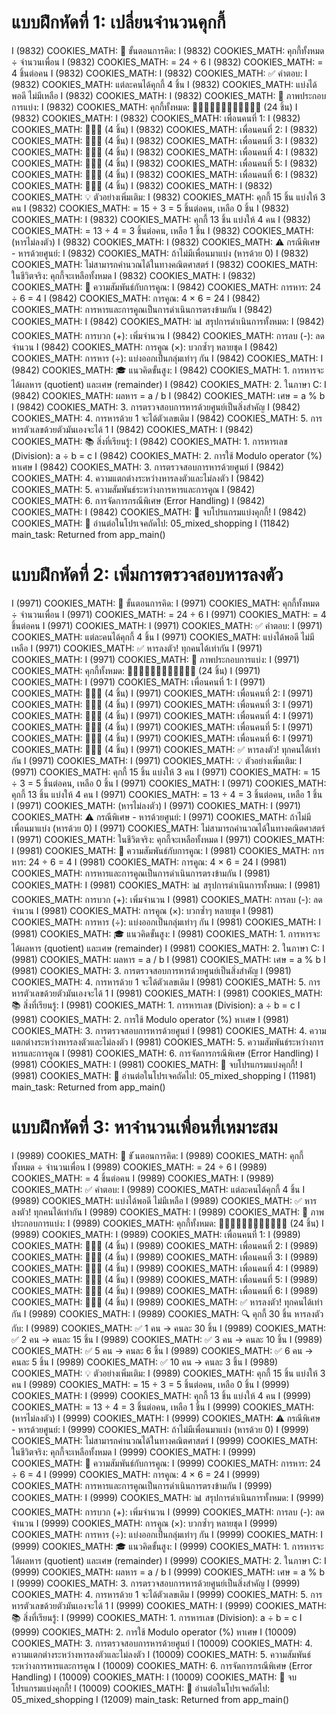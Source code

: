 # แบบฝึกหัดที่ 1: เปลี่ยนจำนวนคุกกี้
I (9832) COOKIES_MATH: 🧮  ขั้นตอนการคิด:
I (9832) COOKIES_MATH:    คุกกี้ทั้งหมด ÷ จำนวนเพื่อน
I (9832) COOKIES_MATH:    = 24 ÷ 6
I (9832) COOKIES_MATH:    = 4 ชิ้นต่อคน
I (9832) COOKIES_MATH: 
I (9832) COOKIES_MATH: ✅ คำตอบ:
I (9832) COOKIES_MATH:    แต่ละคนได้คุกกี้ 4 ชิ้น
I (9832) COOKIES_MATH:    แบ่งได้พอดี ไม่มีเหลือ
I (9832) COOKIES_MATH: 
I (9832) COOKIES_MATH: 🎨 ภาพประกอบการแบ่ง:
I (9832) COOKIES_MATH:    คุกกี้ทั้งหมด: 🍪🍪🍪🍪🍪🍪🍪🍪🍪🍪🍪🍪 (24 ชิ้น)
I (9832) COOKIES_MATH: 
I (9832) COOKIES_MATH:    เพื่อนคนที่ 1: 
I (9832) COOKIES_MATH: 🍪🍪🍪 (4 ชิ้น)
I (9832) COOKIES_MATH:    เพื่อนคนที่ 2: 
I (9832) COOKIES_MATH: 🍪🍪🍪 (4 ชิ้น)
I (9832) COOKIES_MATH:    เพื่อนคนที่ 3: 
I (9832) COOKIES_MATH: 🍪🍪🍪 (4 ชิ้น)
I (9832) COOKIES_MATH:    เพื่อนคนที่ 4: 
I (9832) COOKIES_MATH: 🍪🍪🍪 (4 ชิ้น)
I (9832) COOKIES_MATH:    เพื่อนคนที่ 5: 
I (9832) COOKIES_MATH: 🍪🍪🍪 (4 ชิ้น)
I (9832) COOKIES_MATH:    เพื่อนคนที่ 6: 
I (9832) COOKIES_MATH: 🍪🍪🍪 (4 ชิ้น)
I (9832) COOKIES_MATH: 
I (9832) COOKIES_MATH: 💡 ตัวอย่างเพิ่มเติม:
I (9832) COOKIES_MATH:    คุกกี้ 15 ชิ้น แบ่งให้ 3 คน
I (9832) COOKIES_MATH:    = 15 ÷ 3 = 5 ชิ้นต่อคน, เหลือ 0 ชิ้น
I (9832) COOKIES_MATH: 
I (9832) COOKIES_MATH:    คุกกี้ 13 ชิ้น แบ่งให้ 4 คน
I (9832) COOKIES_MATH:    = 13 ÷ 4 = 3 ชิ้นต่อคน, เหลือ 1 ชิ้น
I (9832) COOKIES_MATH:    (หารไม่ลงตัว)
I (9832) COOKIES_MATH: 
I (9832) COOKIES_MATH: ⚠️  กรณีพิเศษ - หารด้วยศูนย์:
I (9832) COOKIES_MATH:    ถ้าไม่มีเพื่อนมาแบ่ง (หารด้วย 0)
I (9832) COOKIES_MATH:    ไม่สามารถคำนวณได้ในทางคณิตศาสตร์
I (9832) COOKIES_MATH:    ในชีวิตจริง: คุกกี้จะเหลือทั้งหมด
I (9832) COOKIES_MATH: 
I (9832) COOKIES_MATH: 🔄 ความสัมพันธ์กับการคูณ:
I (9842) COOKIES_MATH:    การหาร: 24 ÷ 6 = 4
I (9842) COOKIES_MATH:    การคูณ: 4 × 6 = 24
I (9842) COOKIES_MATH:    การหารและการคูณเป็นการดำเนินการตรงข้ามกัน
I (9842) COOKIES_MATH: 
I (9842) COOKIES_MATH: 📊 สรุปการดำเนินการทั้งหมด:
I (9842) COOKIES_MATH:    การบวก (+): เพิ่มจำนวน
I (9842) COOKIES_MATH:    การลบ (-): ลดจำนวน
I (9842) COOKIES_MATH:    การคูณ (×): บวกซ้ำๆ หลายชุด
I (9842) COOKIES_MATH:    การหาร (÷): แบ่งออกเป็นกลุ่มเท่าๆ กัน
I (9842) COOKIES_MATH: 
I (9842) COOKIES_MATH: 🎓 แนวคิดขั้นสูง:
I (9842) COOKIES_MATH:    1. การหารจะได้ผลหาร (quotient) และเศษ (remainder)
I (9842) COOKIES_MATH:    2. ในภาษา C:
I (9842) COOKIES_MATH:       ผลหาร = a / b
I (9842) COOKIES_MATH:       เศษ = a % b
I (9842) COOKIES_MATH:    3. การตรวจสอบการหารด้วยศูนย์เป็นสิ่งสำคัญ
I (9842) COOKIES_MATH:    4. การหารด้วย 1 จะได้ตัวเลขเดิม
I (9842) COOKIES_MATH:    5. การหารตัวเลขด้วยตัวมันเองจะได้ 1
I (9842) COOKIES_MATH: 
I (9842) COOKIES_MATH: 📚 สิ่งที่เรียนรู้:
I (9842) COOKIES_MATH:    1. การหารเลข (Division): a ÷ b = c
I (9842) COOKIES_MATH:    2. การใช้ Modulo operator (%) หาเศษ
I (9842) COOKIES_MATH:    3. การตรวจสอบการหารด้วยศูนย์
I (9842) COOKIES_MATH:    4. ความแตกต่างระหว่างหารลงตัวและไม่ลงตัว
I (9842) COOKIES_MATH:    5. ความสัมพันธ์ระหว่างการหารและการคูณ
I (9842) COOKIES_MATH:    6. การจัดการกรณีพิเศษ (Error Handling)
I (9842) COOKIES_MATH: 
I (9842) COOKIES_MATH: 🎉 จบโปรแกรมแบ่งคุกกี้!
I (9842) COOKIES_MATH: 📖 อ่านต่อในโปรเจคถัดไป: 05_mixed_shopping
I (11842) main_task: Returned from app_main()

# แบบฝึกหัดที่ 2: เพิ่มการตรวจสอบหารลงตัว
I (9971) COOKIES_MATH: 🧮  ขั้นตอนการคิด:
I (9971) COOKIES_MATH:    คุกกี้ทั้งหมด ÷ จำนวนเพื่อน
I (9971) COOKIES_MATH:    = 24 ÷ 6
I (9971) COOKIES_MATH:    = 4 ชิ้นต่อคน
I (9971) COOKIES_MATH: 
I (9971) COOKIES_MATH: ✅ คำตอบ:
I (9971) COOKIES_MATH:    แต่ละคนได้คุกกี้ 4 ชิ้น
I (9971) COOKIES_MATH:    แบ่งได้พอดี ไม่มีเหลือ
I (9971) COOKIES_MATH: ✅ หารลงตัว! ทุกคนได้เท่ากัน
I (9971) COOKIES_MATH: 
I (9971) COOKIES_MATH: 🎨 ภาพประกอบการแบ่ง:
I (9971) COOKIES_MATH:    คุกกี้ทั้งหมด: 🍪🍪🍪🍪🍪🍪🍪🍪🍪🍪🍪🍪 (24 ชิ้น)
I (9971) COOKIES_MATH: 
I (9971) COOKIES_MATH:    เพื่อนคนที่ 1: 
I (9971) COOKIES_MATH: 🍪🍪🍪 (4 ชิ้น)
I (9971) COOKIES_MATH:    เพื่อนคนที่ 2: 
I (9971) COOKIES_MATH: 🍪🍪🍪 (4 ชิ้น)
I (9971) COOKIES_MATH:    เพื่อนคนที่ 3: 
I (9971) COOKIES_MATH: 🍪🍪🍪 (4 ชิ้น)
I (9971) COOKIES_MATH:    เพื่อนคนที่ 4: 
I (9971) COOKIES_MATH: 🍪🍪🍪 (4 ชิ้น)
I (9971) COOKIES_MATH:    เพื่อนคนที่ 5: 
I (9971) COOKIES_MATH: 🍪🍪🍪 (4 ชิ้น)
I (9971) COOKIES_MATH:    เพื่อนคนที่ 6: 
I (9971) COOKIES_MATH: 🍪🍪🍪 (4 ชิ้น)
I (9971) COOKIES_MATH: ✅ หารลงตัว! ทุกคนได้เท่ากัน
I (9971) COOKIES_MATH: 
I (9971) COOKIES_MATH: 💡 ตัวอย่างเพิ่มเติม:
I (9971) COOKIES_MATH:    คุกกี้ 15 ชิ้น แบ่งให้ 3 คน
I (9971) COOKIES_MATH:    = 15 ÷ 3 = 5 ชิ้นต่อคน, เหลือ 0 ชิ้น
I (9971) COOKIES_MATH: 
I (9971) COOKIES_MATH:    คุกกี้ 13 ชิ้น แบ่งให้ 4 คน
I (9971) COOKIES_MATH:    = 13 ÷ 4 = 3 ชิ้นต่อคน, เหลือ 1 ชิ้น
I (9971) COOKIES_MATH:    (หารไม่ลงตัว)
I (9971) COOKIES_MATH: 
I (9971) COOKIES_MATH: ⚠️  กรณีพิเศษ - หารด้วยศูนย์:
I (9971) COOKIES_MATH:    ถ้าไม่มีเพื่อนมาแบ่ง (หารด้วย 0)
I (9971) COOKIES_MATH:    ไม่สามารถคำนวณได้ในทางคณิตศาสตร์
I (9971) COOKIES_MATH:    ในชีวิตจริง: คุกกี้จะเหลือทั้งหมด
I (9971) COOKIES_MATH: 
I (9981) COOKIES_MATH: 🔄 ความสัมพันธ์กับการคูณ:
I (9981) COOKIES_MATH:    การหาร: 24 ÷ 6 = 4
I (9981) COOKIES_MATH:    การคูณ: 4 × 6 = 24
I (9981) COOKIES_MATH:    การหารและการคูณเป็นการดำเนินการตรงข้ามกัน
I (9981) COOKIES_MATH: 
I (9981) COOKIES_MATH: 📊 สรุปการดำเนินการทั้งหมด:
I (9981) COOKIES_MATH:    การบวก (+): เพิ่มจำนวน
I (9981) COOKIES_MATH:    การลบ (-): ลดจำนวน
I (9981) COOKIES_MATH:    การคูณ (×): บวกซ้ำๆ หลายชุด
I (9981) COOKIES_MATH:    การหาร (÷): แบ่งออกเป็นกลุ่มเท่าๆ กัน
I (9981) COOKIES_MATH: 
I (9981) COOKIES_MATH: 🎓 แนวคิดขั้นสูง:
I (9981) COOKIES_MATH:    1. การหารจะได้ผลหาร (quotient) และเศษ (remainder)
I (9981) COOKIES_MATH:    2. ในภาษา C:
I (9981) COOKIES_MATH:       ผลหาร = a / b
I (9981) COOKIES_MATH:       เศษ = a % b
I (9981) COOKIES_MATH:    3. การตรวจสอบการหารด้วยศูนย์เป็นสิ่งสำคัญ
I (9981) COOKIES_MATH:    4. การหารด้วย 1 จะได้ตัวเลขเดิม
I (9981) COOKIES_MATH:    5. การหารตัวเลขด้วยตัวมันเองจะได้ 1
I (9981) COOKIES_MATH: 
I (9981) COOKIES_MATH: 📚 สิ่งที่เรียนรู้:
I (9981) COOKIES_MATH:    1. การหารเลข (Division): a ÷ b = c
I (9981) COOKIES_MATH:    2. การใช้ Modulo operator (%) หาเศษ
I (9981) COOKIES_MATH:    3. การตรวจสอบการหารด้วยศูนย์
I (9981) COOKIES_MATH:    4. ความแตกต่างระหว่างหารลงตัวและไม่ลงตัว
I (9981) COOKIES_MATH:    5. ความสัมพันธ์ระหว่างการหารและการคูณ
I (9981) COOKIES_MATH:    6. การจัดการกรณีพิเศษ (Error Handling)
I (9981) COOKIES_MATH: 
I (9981) COOKIES_MATH: 🎉 จบโปรแกรมแบ่งคุกกี้!
I (9981) COOKIES_MATH: 📖 อ่านต่อในโปรเจคถัดไป: 05_mixed_shopping
I (11981) main_task: Returned from app_main()

# แบบฝึกหัดที่ 3: หาจำนวนเพื่อนที่เหมาะสม
I (9989) COOKIES_MATH: 🧮 ขั ้นตอนการคิด:
I (9989) COOKIES_MATH:    คุกกี้ทั้งหมด ÷ จำนวนเพื่อน
I (9989) COOKIES_MATH:    = 24 ÷ 6
I (9989) COOKIES_MATH:    = 4 ชิ้นต่อคน
I (9989) COOKIES_MATH: 
I (9989) COOKIES_MATH: ✅ คำตอบ:
I (9989) COOKIES_MATH:    แต่ละคนได้คุกกี้ 4 ชิ้น
I (9989) COOKIES_MATH:    แบ่งได้พอดี ไม่มีเหลือ
I (9989) COOKIES_MATH: ✅ หารลงตัว! ทุกคนได้เท่ากัน
I (9989) COOKIES_MATH: 
I (9989) COOKIES_MATH: 🎨 ภาพประกอบการแบ่ง:
I (9989) COOKIES_MATH:    คุกกี้ทั้งหมด: 🍪🍪🍪🍪🍪🍪🍪🍪🍪🍪🍪🍪 (24 ชิ้น)
I (9989) COOKIES_MATH: 
I (9989) COOKIES_MATH:    เพื่อนคนที่ 1: 
I (9989) COOKIES_MATH: 🍪🍪🍪 (4 ชิ้น)
I (9989) COOKIES_MATH:    เพื่อนคนที่ 2: 
I (9989) COOKIES_MATH: 🍪🍪🍪 (4 ชิ้น)
I (9989) COOKIES_MATH:    เพื่อนคนที่ 3: 
I (9989) COOKIES_MATH: 🍪🍪🍪 (4 ชิ้น)
I (9989) COOKIES_MATH:    เพื่อนคนที่ 4: 
I (9989) COOKIES_MATH: 🍪🍪🍪 (4 ชิ้น)
I (9989) COOKIES_MATH:    เพื่อนคนที่ 5: 
I (9989) COOKIES_MATH: 🍪🍪🍪 (4 ชิ้น)
I (9989) COOKIES_MATH:    เพื่อนคนที่ 6: 
I (9989) COOKIES_MATH: 🍪🍪🍪 (4 ชิ้น)
I (9989) COOKIES_MATH: ✅ หารลงตัว! ทุกคนได้เท่ากัน
I (9989) COOKIES_MATH: 
I (9989) COOKIES_MATH: 🔍 คุกกี้ 30 ชิ้น หารลงตัวกับ:
I (9989) COOKIES_MATH:    ✅ 1 คน → คนละ 30 ชิ้น
I (9989) COOKIES_MATH:    ✅ 2 คน → คนละ 15 ชิ้น
I (9989) COOKIES_MATH:    ✅ 3 คน → คนละ 10 ชิ้น
I (9989) COOKIES_MATH:    ✅ 5 คน → คนละ 6 ชิ้น
I (9989) COOKIES_MATH:    ✅ 6 คน → คนละ 5 ชิ้น
I (9989) COOKIES_MATH:    ✅ 10 คน → คนละ 3 ชิ้น
I (9989) COOKIES_MATH: 💡 ตัวอย่างเพิ่มเติม:
I (9989) COOKIES_MATH:    คุกกี้ 15 ชิ้น แบ่งให้ 3 คน
I (9989) COOKIES_MATH:    = 15 ÷ 3 = 5 ชิ้นต่อคน, เหลือ 0 ชิ้น
I (9999) COOKIES_MATH: 
I (9999) COOKIES_MATH:    คุกกี้ 13 ชิ้น แบ่งให้ 4 คน
I (9999) COOKIES_MATH:    = 13 ÷ 4 = 3 ชิ้นต่อคน, เหลือ 1 ชิ้น
I (9999) COOKIES_MATH:    (หารไม่ลงตัว)
I (9999) COOKIES_MATH: 
I (9999) COOKIES_MATH: ⚠️  กรณีพิเศษ - หารด้วยศูนย์:
I (9999) COOKIES_MATH:    ถ้าไม่มีเพื่อนมาแบ่ง (หารด้วย 0)
I (9999) COOKIES_MATH:    ไม่สามารถคำนวณได้ในทางคณิตศาสตร์
I (9999) COOKIES_MATH:    ในชีวิตจริง: คุกกี้จะเหลือทั้งหมด
I (9999) COOKIES_MATH: 
I (9999) COOKIES_MATH: 🔄 ความสัมพันธ์กับการคูณ:
I (9999) COOKIES_MATH:    การหาร: 24 ÷ 6 = 4
I (9999) COOKIES_MATH:    การคูณ: 4 × 6 = 24
I (9999) COOKIES_MATH:    การหารและการคูณเป็นการดำเนินการตรงข้ามกัน
I (9999) COOKIES_MATH: 
I (9999) COOKIES_MATH: 📊 สรุปการดำเนินการทั้งหมด:
I (9999) COOKIES_MATH:    การบวก (+): เพิ่มจำนวน
I (9999) COOKIES_MATH:    การลบ (-): ลดจำนวน
I (9999) COOKIES_MATH:    การคูณ (×): บวกซ้ำๆ หลายชุด
I (9999) COOKIES_MATH:    การหาร (÷): แบ่งออกเป็นกลุ่มเท่าๆ กัน
I (9999) COOKIES_MATH: 
I (9999) COOKIES_MATH: 🎓 แนวคิดขั้นสูง:
I (9999) COOKIES_MATH:    1. การหารจะได้ผลหาร (quotient) และเศษ (remainder)
I (9999) COOKIES_MATH:    2. ในภาษา C:
I (9999) COOKIES_MATH:       ผลหาร = a / b
I (9999) COOKIES_MATH:       เศษ = a % b
I (9999) COOKIES_MATH:    3. การตรวจสอบการหารด้วยศูนย์เป็นสิ่งสำคัญ
I (9999) COOKIES_MATH:    4. การหารด้วย 1 จะได้ตัวเลขเดิม
I (9999) COOKIES_MATH:    5. การหารตัวเลขด้วยตัวมันเองจะได้ 1
I (9999) COOKIES_MATH: 
I (9999) COOKIES_MATH: 📚 สิ่งที่เรียนรู้:
I (9999) COOKIES_MATH:    1. การหารเลข (Division): a ÷ b = c
I (9999) COOKIES_MATH:    2. การใช้ Modulo operator (%) หาเศษ
I (10009) COOKIES_MATH:    3. การตรวจสอบการหารด้วยศูนย์
I (10009) COOKIES_MATH:    4. ความแตกต่างระหว่างหารลงตัวและไม่ลงตัว
I (10009) COOKIES_MATH:    5. ความสัมพันธ์ระหว่างการหารและการคูณ
I (10009) COOKIES_MATH:    6. การจัดการกรณีพิเศษ (Error Handling)
I (10009) COOKIES_MATH: 
I (10009) COOKIES_MATH: 🎉 จบโปรแกรมแบ่งคุกกี้!
I (10009) COOKIES_MATH: 📖 อ่านต่อในโปรเจคถัดไป: 05_mixed_shopping
I (12009) main_task: Returned from app_main()